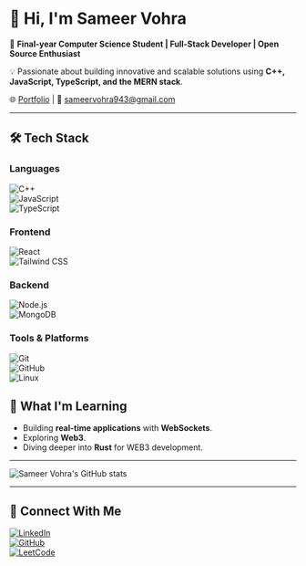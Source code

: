# 👋 Hi, I'm Sameer Vohra  

🚀 **Final-year Computer Science Student | Full-Stack Developer | Open Source Enthusiast**  

💡 Passionate about building innovative and scalable solutions using **C++, JavaScript, TypeScript, and the MERN stack**.  

🌐 [Portfolio](https://sameervohra-portfolio.vercel.app/) | 📧 sameervohra943@gmail.com 

---

## 🛠️ **Tech Stack**

### **Languages**  
![C++](https://img.shields.io/badge/C++-00599C?style=for-the-badge&logo=cplusplus&logoColor=white)  
![JavaScript](https://img.shields.io/badge/JavaScript-F7DF1E?style=for-the-badge&logo=javascript&logoColor=black)  
![TypeScript](https://img.shields.io/badge/TypeScript-007ACC?style=for-the-badge&logo=typescript&logoColor=white)  

### **Frontend**  
![React](https://img.shields.io/badge/React-20232A?style=for-the-badge&logo=react&logoColor=61DAFB)  
![Tailwind CSS](https://img.shields.io/badge/TailwindCSS-06B6D4?style=for-the-badge&logo=tailwindcss&logoColor=white)  

### **Backend**  
![Node.js](https://img.shields.io/badge/Node.js-339933?style=for-the-badge&logo=nodedotjs&logoColor=white)  
![MongoDB](https://img.shields.io/badge/MongoDB-47A248?style=for-the-badge&logo=mongodb&logoColor=white)  

### **Tools & Platforms**  
![Git](https://img.shields.io/badge/Git-F05032?style=for-the-badge&logo=git&logoColor=white)  
![GitHub](https://img.shields.io/badge/GitHub-181717?style=for-the-badge&logo=github&logoColor=white)  
![Linux](https://img.shields.io/badge/Linux-FCC624?style=for-the-badge&logo=linux&logoColor=black)  


## 🌱 **What I'm Learning**  
- Building **real-time applications** with **WebSockets**.  
- Exploring **Web3**.  
- Diving deeper into **Rust** for WEB3 development.

---
<p align="left">
  <img src="https://github-readme-stats.vercel.app/api?username=SameerVohra&show_icons=true&theme=radical" alt="Sameer Vohra's GitHub stats" />
</p>  

---

## 🔗 **Connect With Me**

[![LinkedIn](https://img.shields.io/badge/LinkedIn-0077B5?style=for-the-badge&logo=linkedin&logoColor=white)](https://www.linkedin.com/in/sameer-vohra/)  
[![GitHub](https://img.shields.io/badge/GitHub-181717?style=for-the-badge&logo=github&logoColor=white)](https://github.com/SameerVohra)  
[![LeetCode](https://img.shields.io/badge/LeetCode-FFA116?style=for-the-badge&logo=leetcode&logoColor=white)](https://leetcode.com/u/Sameer_Vohra)  

